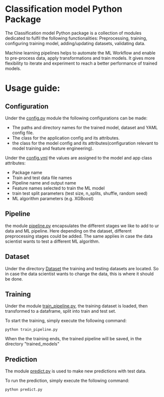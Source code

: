 # Classification model Python Package

The Classification model Python package is a collection of modules dedicated to fulfil the following functionalities: Preprocessing, training, configuring training model, adding/updating datasets, validating data. 

Machine learning pipelines helps to automate the ML Workflow and enable to pre-process data, apply transformations and train models. It gives more flexibility to iterate and experiment to reach a better performance of trained models. 

# Usage guide: 

## Configuration 

Under the [config.py](/smart_shepherd/ml_package/classification_model/config/core.py) module the following configurations can be made: 
- The paths and directory names for the trained model, dataset and YAML config file.
- The class for the application config and its attributes. 
- the class for the model config and its attributes(configuration relevant to model
	training and feature engineering).

Under the [config.yml](/smart_shepherd/ml_package/classification_model/config.yml) the values are assigned to the model and app class attributes:
- Package name
- Train and test data file names 
- Pipeline name and output name
- Feature names selected to train the ML model 
- train test split parameters (test size, n_splits, shuffle, random seed)
- ML algorithm parameters (e.g. XGBoost)


## Pipeline 

the module [pipeline.py](/smart_shepherd/ml_package/classification_model/pipeline.py) encapsulates the different stages we like to add to ur data and ML pipeline. 
Here depending on the dataset, different preprocessing stages could be added. 
The same applies in case the data scientist wants to test a different ML algorithm.

## Dataset 

Under the directory [Dataset](/smart_shepherd/ml_package/classification_model/datasets/) the training and testing datasets are located. 
So in case the data scientist wants to change the data, this is where it should be done. 

## Training 

Under the module [train_pipeline.py](/smart_shepherd/ml_package/classification_model/train_pipeline.py), the training dataset is loaded, then transformed to a dataframe, 
split into train and test set. 

To start the training, simply execute the following command: 
```
python train_pipeline.py
```
When the the training ends, the trained pipeline will be saved, in the directory "trained_models"

## Prediction 

The module [predict.py](/smart_shepherd/ml_package/classification_model/predict.py) is used to make new predictions with test data. 

To run the prediction, simply execute the following command: 

```
python predict.py
```


